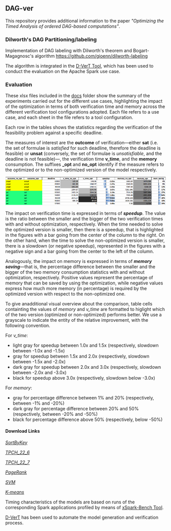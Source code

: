 ## DAG-ver 

This repository provides additional information to the paper *"Optimizing the Timed Analysis of ordered DAG-based computations"*.

### Dilworth's DAG Partitioning/labeling
Implementation of DAG labeling with Dilworth's theorem and Bogart-Magagnosc's algorithm
https://github.com/gioenn/dilworth-labeling 

The algorithm is integrated in the [D-VerT Tool](https://github.com/dice-project/DICE-Verification), which has been used to conduct the evaluation on the Apache Spark use case.


### Evaluation
These xlsx files included in the  [docs](https://github.com/deib-polimi/DAG-ver/tree/master/docs) folder show the summary of the experiments carried out for the different use cases, highlighting the impact of the optimization in terms of both verification time and memory across the different verification tool configurations adopted.
Each file refers to a use case, and each sheet in the file refers to a tool configuration.

Each row in the tables shows the statistics regarding the verification of the feasibility problem against a specific deadline. 

The measures of interest are the **outcome** of verification&mdash;either **sat** (i.e. the set of formulae is *satisfied* for such deadline, therefore the deadline is feasible) or **unsat** (conversely, the set of formulae is *unsatisfiable*, and the deadline is not feasible)&mdash;, the verification time **v_time**, and the **memory** consumption. 
The suffixes **_opt** and **no_opt** identify if the measure refers to the optimized or to the non-optimized version of the model respectively.

![sample table](https://github.com/deib-polimi/DAG-ver/blob/master/docs/pagerank_sample_table.png?raw=true)

The impact on verification time is expressed in terms of ***speedup***. The value is the ratio between the smaller and the bigger of the two verification times with and without optimization, respectively. When the time needed to solve the optimized version is smaller, then there is a speedup, that is highlighted in the figures with a bar going from the center of the column to the right. On the other hand,  when the time to solve the non-optimized version is smaller, there is a slowdown (or negative speedup), represented in the figures with a negative sign and a bar going from the center to the left of the column. 

Analogously, the impact on memory is expressed in terms of ***memory saving***&mdash;that is, the percentage difference between the smaller and the bigger of the two memory consumption statistics with and without optimization, respectively. 
Positive values represent the percentage of memory that can be saved by using the optimization, while negative values express how much more memory (in percentage) is required by the optimized version with respect to the non-optimized one. 


To give anadditional visual overview about the comparison, table cells containting the values of *memory* and *v_time* are formatted to higlight which of the two version (optimized or non-optimized) performs better. We use a grayscale to indicate the entity of the relative improvement, with the following convention.

For *v_time*:
- light gray for speedup between 1.0x and 1.5x (respectively, slowdown between -1.0x and -1.5x)
- gray for speedup between 1.5x and 2.0x (respectively, slowdown between -1.5x and -2.0x)
- dark gray for speedup between 2.0x and 3.0x (respectively, slowdown between -2.0x and -3.0x)
- black for speedup above 3.0x (respectively, slowdown below -3.0x)

For *memory*:
- gray for percentage difference between 1% and 20% (respectively, between -1% and -20%)
- dark gray for percentage difference between 20% and 50% (respectively, between -20% and -50%)
- black for percentage difference above 50% (respectively, below -50%)

#### Download Links

[*SortByKey*](https://github.com/deib-polimi/DAG-ver/blob/master/docs/sort_by_key.xlsx?raw=true)

[*TPCH_22_6*](https://github.com/deib-polimi/DAG-ver/blob/master/docs/tpch_22_6n.xlsx?raw=true)

[*TPCH_22_7*](https://github.com/deib-polimi/DAG-ver/blob/master/docs/tpch_22_7n.xlsx?raw=true)

[*PageRank*](https://github.com/deib-polimi/DAG-ver/blob/master/docs/pagerank.xlsx?raw=true)

[*SVM*](https://github.com/deib-polimi/DAG-ver/blob/master/docs/svm.xlsx?raw=true)

[*K-means*](https://github.com/deib-polimi/DAG-ver/blob/master/docs/kmeans.xlsx?raw=true)


Timing characteristics of the models are based on runs of the corresponding Spark applications profiled by means of [xSpark-Bench Tool](https://github.com/franco-maroni/xSpark-bench).

[D-VerT](https://github.com/dice-project/DICE-Verification) has been used to automate the model generation and verification process.

